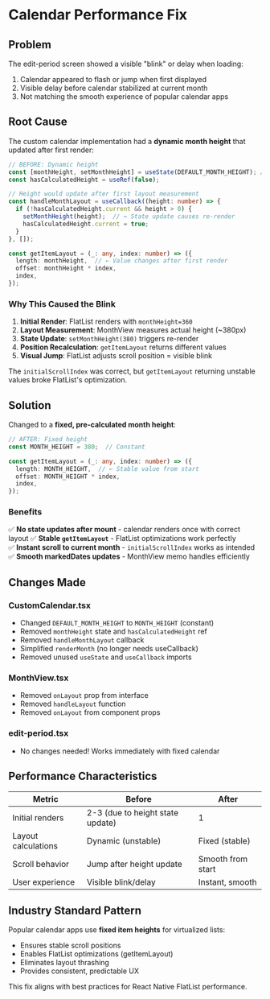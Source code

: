 # Calendar Performance Fix

## Problem

The edit-period screen showed a visible "blink" or delay when loading:
1. Calendar appeared to flash or jump when first displayed
2. Visible delay before calendar stabilized at current month
3. Not matching the smooth experience of popular calendar apps

## Root Cause

The custom calendar implementation had a **dynamic month height** that updated after first render:

```typescript
// BEFORE: Dynamic height
const [monthHeight, setMonthHeight] = useState(DEFAULT_MONTH_HEIGHT); // 360
const hasCalculatedHeight = useRef(false);

// Height would update after first layout measurement
const handleMonthLayout = useCallback((height: number) => {
  if (!hasCalculatedHeight.current && height > 0) {
    setMonthHeight(height);  // ← State update causes re-render
    hasCalculatedHeight.current = true;
  }
}, []);

const getItemLayout = (_: any, index: number) => ({
  length: monthHeight,  // ← Value changes after first render
  offset: monthHeight * index,
  index,
});
```

### Why This Caused the Blink

1. **Initial Render**: FlatList renders with `monthHeight=360`
2. **Layout Measurement**: MonthView measures actual height (~380px)
3. **State Update**: `setMonthHeight(380)` triggers re-render
4. **Position Recalculation**: `getItemLayout` returns different values
5. **Visual Jump**: FlatList adjusts scroll position = visible blink

The `initialScrollIndex` was correct, but `getItemLayout` returning unstable values broke FlatList's optimization.

## Solution

Changed to a **fixed, pre-calculated month height**:

```typescript
// AFTER: Fixed height
const MONTH_HEIGHT = 380;  // Constant

const getItemLayout = (_: any, index: number) => ({
  length: MONTH_HEIGHT,  // ← Stable value from start
  offset: MONTH_HEIGHT * index,
  index,
});
```

### Benefits

✅ **No state updates after mount** - calendar renders once with correct layout
✅ **Stable `getItemLayout`** - FlatList optimizations work perfectly  
✅ **Instant scroll to current month** - `initialScrollIndex` works as intended
✅ **Smooth markedDates updates** - MonthView memo handles efficiently

## Changes Made

### CustomCalendar.tsx
- Changed `DEFAULT_MONTH_HEIGHT` to `MONTH_HEIGHT` (constant)
- Removed `monthHeight` state and `hasCalculatedHeight` ref
- Removed `handleMonthLayout` callback
- Simplified `renderMonth` (no longer needs useCallback)
- Removed unused `useState` and `useCallback` imports

### MonthView.tsx  
- Removed `onLayout` prop from interface
- Removed `handleLayout` function
- Removed `onLayout` from component props

### edit-period.tsx
- No changes needed! Works immediately with fixed calendar

## Performance Characteristics

| Metric | Before | After |
|--------|--------|-------|
| Initial renders | 2-3 (due to height state update) | 1 |
| Layout calculations | Dynamic (unstable) | Fixed (stable) |
| Scroll behavior | Jump after height update | Smooth from start |
| User experience | Visible blink/delay | Instant, smooth |

## Industry Standard Pattern

Popular calendar apps use **fixed item heights** for virtualized lists:
- Ensures stable scroll positions
- Enables FlatList optimizations (getItemLayout)
- Eliminates layout thrashing
- Provides consistent, predictable UX

This fix aligns with best practices for React Native FlatList performance.

